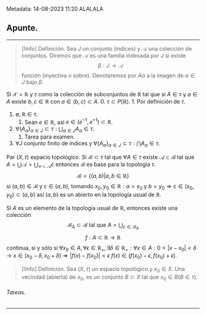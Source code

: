 Metadata:
14-08-2023
11:20
ALALALA

## Apunte.
---
>[!info] Definición.
>Sea $J$ un conjunto (índices) y $\mathcal{A}$ una colección de conjuntos.
>Diremos que $\mathcal{A}$ es una familia indexada por $J$ si existe $$\beta:J\rightarrow\mathcal{A}$$ función (inyectiva o sobre).
>Denotaremos por $A\alpha$ a la imagen de $\alpha\in J$ bajo $\beta$.

Si $\mathcal{X}=\mathbb{R}$ y $\tau$ como la colección de subconjuntos de $\mathbb{R}$ tal que si $A\in\tau$ y $a\in A$ existe $b,c\in\mathbb{R}$ con $a\in(b,c)\subset A$.
0. $\tau\subset P(\mathbb{R})$.
	1. Por definición de $\tau$.
1. $\emptyset,\mathbb{R}\in\tau$.
	1. Sean $e\in\mathbb{R}$, así $e\in(e^{-1},e^{+1})\subset\mathbb{R}$.
2. $\forall\{A_\alpha\}_{\alpha\in J}\subset \tau: \bigcup_{\alpha\in J}A_\alpha\in\tau$.
	1. Tarea para examen.
3. $\forall J$ conjunto finito de índices y $\forall\{A_{\alpha}\}_{\alpha\in J}\subset\tau:\bigcap A_\alpha\in\tau$. 

Par $(X,\tau)$ espacio topológico. Si $\mathcal{B}\subset\tau$ tal que $\forall A\in \tau$ existe $\mathcal{A}\subset \mathcal{B}$ tal que $A=\bigcup \mathcal{A}=\bigcup_{\mathcal{C}\in\mathcal{A}}c$ entonces $\mathcal{B}$ es base para la topología $\tau$. $$\mathcal{B}=\big\{(a,b)|a,b\in\mathbb{R}\big\}$$ si $(a,b)\in\mathcal{B}$ y $c\in(a,b)$, tomando $x_0,y_0\in\mathbb{R}:a=x_0\text{ y }b=y_0\Rightarrow c\in(x_0,y_0)\subset(a,b)$ así $(a,b)$ es un abierto en la topología usual de $\mathbb{R}$.

Si $A$ es un elemento de la topología usual de $\mathbb{R}$, entonces existe una colección $$\mathcal{B}_A\subset\mathcal{B}\text{ tal que }A=\bigcup_{c\in\mathcal{B}_A}$$
$$f:A\subset\mathbb{R}\rightarrow\mathbb{R}$$ continua, si y sólo sí $\forall x_0\in A, \forall \epsilon\in\mathbb{R}_+,\exists\delta\in\mathbb{R}_+:\forall x\in A:0<|x-x_0|<\delta\rightarrow x\in(x_0-\delta,x_0+\delta)\Rightarrow |f(x)-f(x_0)|<\epsilon$ $f(x)\in(f(x_0)-\epsilon,f(x_0)+\epsilon)$.



>[!info] Definición.
>Sea $(X,\tau)$ un espacio topológico y $x_0\in X$. Una vecindad (abierta) de $x_0$, es un conjunto $B\subset X$ tal que $x_0\in B(B\in \tau)$.


###### Tareas.
---








